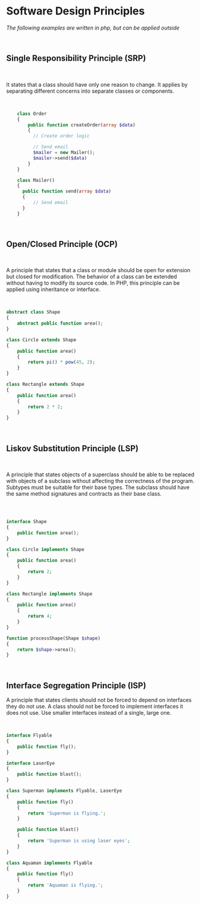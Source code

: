 # Software Design Principles

_The following examples are written in php, but can be applied outside_

<br>

## Single Responsibility Principle (SRP)

  <br> 
    
  It states that a class should have only one reason to change. It applies by separating different concerns into separate classes or components.

  <br/>
    
```php
    class Order
    {
        public function createOrder(array $data)
        {
          // Create order logic

          // Send email
          $mailer = new Mailer();
          $mailer->send($data)
        }
    }

    class Mailer()
    {
      public function send(array $data)
      {
          // Send email
      }
    }

```

<br/>

## Open/Closed Principle (OCP)

<br/>

A principle that states that a class or module should be open for extension but closed for modification. The behavior of a class can be extended without having to modify its source code.
In PHP, this principle can be applied using inheritance or interface.

<br/>

```php
abstract class Shape
{
    abstract public function area();
}

class Circle extends Shape
{
    public function area()
    {
        return pi() * pow(45, 2);
    }
}

class Rectangle extends Shape
{
    public function area()
    {
        return 2 * 2;
    }
}

```

<br/>

## Liskov Substitution Principle (LSP)

<br/>

A principle that states objects of a superclass should be able to be replaced with objects of a subclass without affecting the correctness of the program. Subtypes must be suitable for their base types. The subclass should have the same method signatures and contracts as their base class.

<br/>

```php

interface Shape
{
    public function area();
}

class Circle implements Shape
{
    public function area()
    {
        return 2;
    }
}

class Rectangle implements Shape
{
    public function area()
    {
        return 4;
    }
}

function processShape(Shape $shape)
{
    return $shape->area();
}
```

<br/>

## Interface Segregation Principle (ISP)

A principle that states clients should not be forced to depend on interfaces they do not use. A class should not be forced to implement interfaces it does not use. Use smaller interfaces instead of a single, large one.

<br/>

```php
interface Flyable
{
    public function fly();
}

interface LaserEye
{
    public function blast();
}

class Superman implements Flyable, LaserEye
{
    public function fly()
    {
        return 'Superman is flying.';
    }

    public function blast()
    {
        return 'Superman is using laser eyes';
    }
}

class Aquaman implements Flyable
{
    public function fly()
    {
        return 'Aquaman is flying.';
    }
}
```